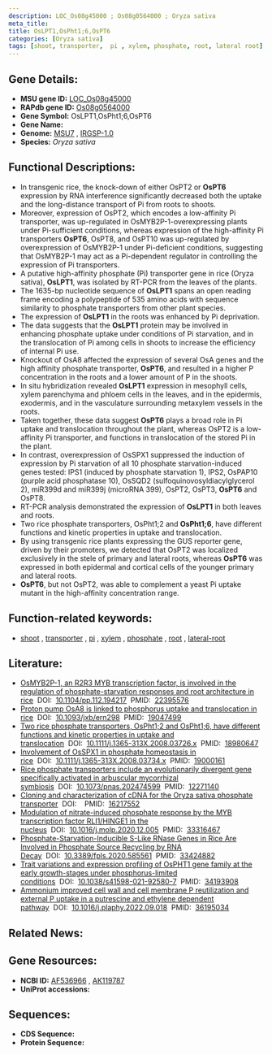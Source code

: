 ```yaml
---
description: LOC_Os08g45000 ; Os08g0564000 ; Oryza sativa
meta_title:
title: OsLPT1,OsPht1;6,OsPT6
categories: [Oryza sativa]
tags: [shoot, transporter,  pi , xylem, phosphate, root, lateral root]
---
```


## Gene Details:
- **MSU gene ID:** [LOC_Os08g45000](http://rice.uga.edu/cgi-bin/ORF_infopage.cgi?orf=LOC_Os08g45000)  
- **RAPdb gene ID:** [Os08g0564000](https://rapdb.dna.affrc.go.jp/locus/?name=Os08g0564000)  
- **Gene Symbol:** OsLPT1,OsPht1;6,OsPT6
- **Gene Name:**
- **Genome:**  [MSU7](http://rice.uga.edu/)&nbsp;,&nbsp;[IRGSP-1.0](https://rapdb.dna.affrc.go.jp/download/irgsp1.html)
- **Species:** *Oryza sativa*

## Functional Descriptions:
   - In transgenic rice, the knock-down of either OsPT2 or **OsPT6** expression by RNA interference significantly decreased both the uptake and the long-distance transport of Pi from roots to shoots.
   - Moreover, expression of OsPT2, which encodes a low-affinity Pi transporter, was up-regulated in OsMYB2P-1-overexpressing plants under Pi-sufficient conditions, whereas expression of the high-affinity Pi transporters **OsPT6**, OsPT8, and OsPT10 was up-regulated by overexpression of OsMYB2P-1 under Pi-deficient conditions, suggesting that OsMYB2P-1 may act as a Pi-dependent regulator in controlling the expression of Pi transporters.
   - A putative high-affinity phosphate (Pi) transporter gene in rice (Oryza sativa), **OsLPT1**, was isolated by RT-PCR from the leaves of the plants.
   - The 1635-bp nucleotide sequence of **OsLPT1** spans an open reading frame encoding a polypeptide of 535 amino acids with sequence similarity to phosphate transporters from other plant species.
   - The expression of **OsLPT1** in the roots was enhanced by Pi deprivation.
   - The data suggests that the **OsLPT1** protein may be involved in enhancing phosphate uptake under conditions of Pi starvation, and in the translocation of Pi among cells in shoots to increase the efficiency of internal Pi use.
   - Knockout of OsA8 affected the expression of several OsA genes and the high affinity phosphate transporter, **OsPT6**, and resulted in a higher P concentration in the roots and a lower amount of P in the shoots.
   - In situ hybridization revealed **OsLPT1** expression in mesophyll cells, xylem parenchyma and phloem cells in the leaves, and in the epidermis, exodermis, and in the vasculature surrounding metaxylem vessels in the roots.
   - Taken together, these data suggest **OsPT6** plays a broad role in Pi uptake and translocation throughout the plant, whereas OsPT2 is a low-affinity Pi transporter, and functions in translocation of the stored Pi in the plant.
   - In contrast, overexpression of OsSPX1 suppressed the induction of expression by Pi starvation of all 10 phosphate starvation-induced genes tested: IPS1 (induced by phosphate starvation 1), IPS2, OsPAP10 (purple acid phosphatase 10), OsSQD2 (sulfoquinovosyldiacylglycerol 2), miR399d and miR399j (microRNA 399), OsPT2, OsPT3, **OsPT6** and OsPT8.
   - RT-PCR analysis demonstrated the expression of **OsLPT1** in both leaves and roots.
   - Two rice phosphate transporters, OsPht1;2 and **OsPht1;6**, have different functions and kinetic properties in uptake and translocation.
   - By using transgenic rice plants expressing the GUS reporter gene, driven by their promoters, we detected that OsPT2 was localized exclusively in the stele of primary and lateral roots, whereas **OsPT6** was expressed in both epidermal and cortical cells of the younger primary and lateral roots.
   - **OsPT6**, but not OsPT2, was able to complement a yeast Pi uptake mutant in the high-affinity concentration range.

## Function-related keywords:
   - [shoot](/tags/shoot/)&nbsp;,&nbsp;[transporter](/tags/transporter/)&nbsp;,&nbsp;[pi](/tags/pi/)&nbsp;,&nbsp;[xylem](/tags/xylem/)&nbsp;,&nbsp;[phosphate](/tags/phosphate/)&nbsp;,&nbsp;[root](/tags/root/)&nbsp;,&nbsp;[lateral-root](/tags/lateral-root/)

## Literature:
   - [OsMYB2P-1, an R2R3 MYB transcription factor, is involved in the regulation of phosphate-starvation responses and root architecture in rice](https://www.doi.org/10.1104/pp.112.194217)&nbsp;&nbsp;DOI:&nbsp;&nbsp;[10.1104/pp.112.194217](https://www.doi.org/10.1104/pp.112.194217)&nbsp;&nbsp;PMID:&nbsp;&nbsp;[22395576](https://pubmed.ncbi.nlm.nih.gov/22395576/)
   - [Proton pump OsA8 is linked to phosphorus uptake and translocation in rice](https://www.doi.org/10.1093/jxb/ern298)&nbsp;&nbsp;DOI:&nbsp;&nbsp;[10.1093/jxb/ern298](https://www.doi.org/10.1093/jxb/ern298)&nbsp;&nbsp;PMID:&nbsp;&nbsp;[19047499](https://pubmed.ncbi.nlm.nih.gov/19047499/)
   - [Two rice phosphate transporters, OsPht1;2 and OsPht1;6, have different functions and kinetic properties in uptake and translocation](https://www.doi.org/10.1111/j.1365-313X.2008.03726.x)&nbsp;&nbsp;DOI:&nbsp;&nbsp;[10.1111/j.1365-313X.2008.03726.x](https://www.doi.org/10.1111/j.1365-313X.2008.03726.x)&nbsp;&nbsp;PMID:&nbsp;&nbsp;[18980647](https://pubmed.ncbi.nlm.nih.gov/18980647/)
   - [Involvement of OsSPX1 in phosphate homeostasis in rice](https://www.doi.org/10.1111/j.1365-313X.2008.03734.x)&nbsp;&nbsp;DOI:&nbsp;&nbsp;[10.1111/j.1365-313X.2008.03734.x](https://www.doi.org/10.1111/j.1365-313X.2008.03734.x)&nbsp;&nbsp;PMID:&nbsp;&nbsp;[19000161](https://pubmed.ncbi.nlm.nih.gov/19000161/)
   - [Rice phosphate transporters include an evolutionarily divergent gene specifically activated in arbuscular mycorrhizal symbiosis](https://www.doi.org/10.1073/pnas.202474599)&nbsp;&nbsp;DOI:&nbsp;&nbsp;[10.1073/pnas.202474599](https://www.doi.org/10.1073/pnas.202474599)&nbsp;&nbsp;PMID:&nbsp;&nbsp;[12271140](https://pubmed.ncbi.nlm.nih.gov/12271140/)
   - [Cloning and characterization of cDNA for the Oryza sativa phosphate transporter](https://www.doi.org/)&nbsp;&nbsp;DOI:&nbsp;&nbsp;[](https://www.doi.org/)&nbsp;&nbsp;PMID:&nbsp;&nbsp;[16217552](https://pubmed.ncbi.nlm.nih.gov/16217552/)
   - [Modulation of nitrate-induced phosphate response by the MYB transcription factor RLI1/HINGE1 in the nucleus](https://www.doi.org/10.1016/j.molp.2020.12.005)&nbsp;&nbsp;DOI:&nbsp;&nbsp;[10.1016/j.molp.2020.12.005](https://www.doi.org/10.1016/j.molp.2020.12.005)&nbsp;&nbsp;PMID:&nbsp;&nbsp;[33316467](https://pubmed.ncbi.nlm.nih.gov/33316467/)
   - [Phosphate-Starvation-Inducible S-Like RNase Genes in Rice Are Involved in Phosphate Source Recycling by RNA Decay](https://www.doi.org/10.3389/fpls.2020.585561)&nbsp;&nbsp;DOI:&nbsp;&nbsp;[10.3389/fpls.2020.585561](https://www.doi.org/10.3389/fpls.2020.585561)&nbsp;&nbsp;PMID:&nbsp;&nbsp;[33424882](https://pubmed.ncbi.nlm.nih.gov/33424882/)
   - [Trait variations and expression profiling of OsPHT1 gene family at the early growth-stages under phosphorus-limited conditions](https://www.doi.org/10.1038/s41598-021-92580-7)&nbsp;&nbsp;DOI:&nbsp;&nbsp;[10.1038/s41598-021-92580-7](https://www.doi.org/10.1038/s41598-021-92580-7)&nbsp;&nbsp;PMID:&nbsp;&nbsp;[34193908](https://pubmed.ncbi.nlm.nih.gov/34193908/)
   - [Ammonium improved cell wall and cell membrane P reutilization and external P uptake in a putrescine and ethylene dependent pathway](https://www.doi.org/10.1016/j.plaphy.2022.09.018)&nbsp;&nbsp;DOI:&nbsp;&nbsp;[10.1016/j.plaphy.2022.09.018](https://www.doi.org/10.1016/j.plaphy.2022.09.018)&nbsp;&nbsp;PMID:&nbsp;&nbsp;[36195034](https://pubmed.ncbi.nlm.nih.gov/36195034/)

## Related News:

## Gene Resources:
- **NCBI ID:**  [AF536966](http://www.ncbi.nlm.nih.gov/nuccore/AF536966)&nbsp;,&nbsp;[AK119787](http://www.ncbi.nlm.nih.gov/nuccore/AK119787)
- **UniProt accessions:** [](https://www.uniprot.org/uniprotkb//entry)

## Sequences:
- **CDS Sequence:**
- **Protein Sequence:**
